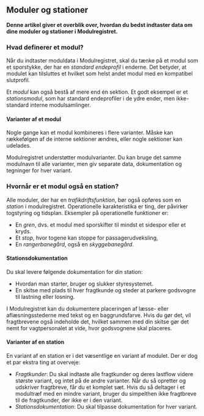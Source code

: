 ﻿## Moduler og stationer
**Denne artikel giver et overblik over, hvordan du bedst indtaster data
om dine moduler og stationer i Modulregistret.**

### Hvad definerer et modul?
Når du indtaster moduldata i Modulregistret, skal du tænke på et modul
som et sporstykke, der har en *standard endeprofil* i enderne.
Det betyder, at modulet kan tilsluttes et hvilket som helst andet modul med
en kompatibel slutprofil.

 
Et *modul* kan også bestå af mere end én sektion.
Et godt eksempel er et *stationsmodul*, som har standard endeprofiler i de ydre ender,
men ikke-standard interne modulsamlinger.

#### Varianter af et modul
Nogle gange kan et modul kombineres i flere varianter.
Måske kan rækkefølgen af ​​de interne sektioner ændres, eller nogle sektioner kan udelades.

Modulregistret understøtter modulvarianter. Du kan bruge det samme modulnavn til alle varianter,
men giv separate data, dokumentation og tegninger for hver variant.

### Hvornår er et modul også en station?
Alle moduler, der har en *trafikdriftsfunktion*, bør også opføres som en *station* i modulregistret.
Operationelle karakteristika er ting, der påvirker togstyring og tidsplan.
Eksempler på operationelle funktioner er:
- En *gren*, dvs. et modul med sporskifter til mindst et sidespor eller et kryds.
- Et *stop*, hvor togene kan stoppe for passagerudveksling,
- En *rangerbanegård*, også en *skyggebanegård*.

#### Stationsdokumentation
Du skal levere følgende dokumentation for din station:
- Hvordan man starter, bruger og slukker styresystemet.
- En skitse med plads til hver fragtkunde og steder at parkere godsvogne til lastning eller losning.

I Modulregistret kan du dokumentere placeringen af ​​læsse- eller aflæsningsstederne
med tekst og en baggrundsfarve.
Hvis du gør det, vil fragtbrevene også indeholde det,
hvilket sammen med din skitse gør det nemt for vagtpersonalet
at vide, hvor godsvognene skal placeres.


#### Varianter af en station
En variant af en station er i det væsentlige en variant af modulet.
Der er dog et par ekstra ting at overveje:
- *Fragtkunder*: Du skal indtaste alle fragtkunder og deres lastflow videre
største variant, og intet på de andre varianter.
Når du så opretter og udskriver fragtbreve, får du et komplet sæt.
Hvis du så deltager i et modultræf med en mindre variant, bruger du simpelthen ikke
fragtbreve til de fragtkunder, der ikke er i den variant.
- *Stationsdokumentation*: Du skal tilpasse dokumentation for hver variant.

